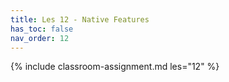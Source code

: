 ```yaml
---
title: Les 12 - Native Features
has_toc: false
nav_order: 12
---
```


{% include classroom-assignment.md les="12" %}